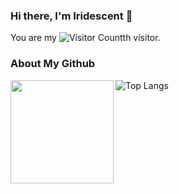 ### Hi there, I'm Iridescent 👋 

You are my ![Visitor Count](https://profile-counter.glitch.me/Iridescent-cdu/count.svg)th visitor.

### About My Github

<img height='165' src="https://github-readme-stats.vercel.app/api?username=Iridescent-cdu&show_icons=true&theme=dark" align="left" />

![Top Langs](https://github-readme-stats.vercel.app/api/top-langs/?username=Iridescent-cdu&langs_count=6&layout=compact&theme=dark)

<!-- <img   src="https://github-readme-stats.vercel.app/api/top-langs/?username=Iridescent-cdu&langs_count=6&theme=dark" align="left" /> -->





<!--
**Iridescent-cdu/Iridescent-cdu** is a ✨ _special_ ✨ repository because its `README.md` (this file) appears on your GitHub profile.

Here are some ideas to get you started:

- 🔭 I’m currently working on ...
- 🌱 I’m currently learning ...
- 👯 I’m looking to collaborate on ...
- 🤔 I’m looking for help with ...
- 💬 Ask me about ...
- 📫 How to reach me: ...
- 😄 Pronouns: ...
- ⚡ Fun fact: ...
-->

